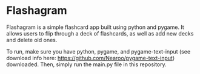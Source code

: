 # Flashagram

Flashagram is a simple flashcard app built using python and pygame. It allows users to flip through a deck of flashcards, as well as add new decks and delete old ones.

To run, make sure you have python, pygame, and pygame-text-input (see download info here: https://github.com/Nearoo/pygame-text-input) downloaded. Then, simply run the main.py file in this repository.